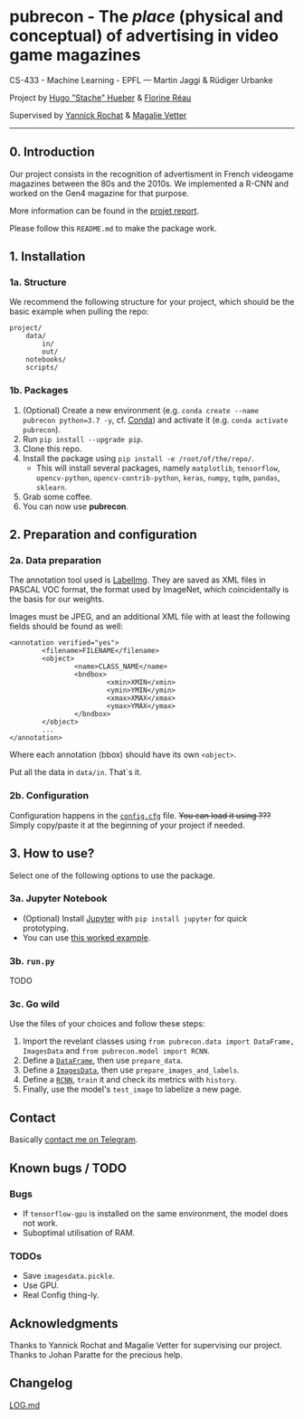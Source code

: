 # **pubrecon** - The _place_ (physical and conceptual) of advertising in video game magazines

CS-433 - Machine Learning - EPFL — Martin Jaggi & Rüdiger Urbanke

Project by [Hugo "Stache" Hueber](mailto:hugo.hueber@epfl.ch) & [Florine Réau](mailto:florine.reau@epfl.ch)

Supervised by [Yannick Rochat](yannick.rochat@unil.ch) & [Magalie Vetter](magalie.vetter@chartes.psl.eu)

---

## 0. Introduction

Our project consists in the recognition of advertisment in French videogame magazines between the 80s and the 2010s. We implemented a R-CNN and worked on the Gen4 magazine for that purpose.

More information can be found in the [projet report](./report/report/report.pdf).

Please follow this `README.md` to make the package work.

## 1. Installation

### 1a. Structure

We recommend the following structure for your project, which should be the basic example when pulling the repo:
```
project/
    data/
        in/
        out/
    notebooks/
    scripts/
```

### 1b. Packages

1. (Optional) Create a new environment (e.g. `conda create --name pubrecon python=3.7 -y`, cf. [Conda](https://conda.io)) and activate it (e.g. `conda activate pubrecon`).
2. Run `pip install --upgrade pip`.
3. Clone this repo.
3. Install the package using `pip install -e /root/of/the/repo/`.
    - This will install several packages, namely `matplotlib`, `tensorflow`, `opencv-python`, `opencv-contrib-python`, `keras`, `numpy`, `tqdm`, `pandas`, `sklearn`.
4. Grab  some coffee.
5. You can now use **pubrecon**.

## 2. Preparation and configuration

### 2a. Data preparation

The annotation tool used is [LabelImg](https://github.com/tzutalin/labelImg). They are saved as XML files in PASCAL VOC format, the format used by ImageNet, which coincidentally is the basis for our weights.

Images must be JPEG, and an additional XML file with at least the following fields should be found as well:
```
<annotation verified="yes">
        <filename>FILENAME</filename>
        <object>
                <name>CLASS_NAME</name>
                <bndbox>
                        <xmin>XMIN</xmin>
                        <ymin>YMIN</ymin>
                        <xmax>XMAX</xmax>
                        <ymax>YMAX</ymax>
                </bndbox>
        </object>
        ...
</annotation>
```
Where each annotation (bbox) should have its own `<object>`.

Put all the data in `data/in`. That`s it.

### 2b. Configuration

Configuration happens in the [`config.cfg`](./config.cfg) file. ~~You can load it using ???~~ Simply copy/paste it at the beginning of your project if needed.

## 3. How to use?

Select one of the following options to use the package.

### 3a. Jupyter Notebook

- (Optional) Install [Jupyter](https://jupyter.org/) with `pip install jupyter` for quick prototyping.
- You can use [this worked example](./notebooks/3.%20Worked%20example.ipynb).

### 3b. `run.py`

TODO

### 3c. Go wild

Use the files of your choices and follow these steps:
1. Import the revelant classes using `from pubrecon.data import DataFrame, ImagesData` and `from pubrecon.model import RCNN`.
3. Define a [`DataFrame`](./pubrecon/data.py#L11), then use `prepare_data`.
4. Define a [`ImagesData`](./pubrecon/data.py#L123), then use `prepare_images_and_labels`.
5. Define a [`RCNN`](./pubrecon/model.py#L20), `train` it and check its metrics with `history`.
6. Finally, use the model's `test_image` to labelize a new page.

## Contact

Basically [contact me on Telegram](https://t.me/Stache).

## Known bugs / TODO

### Bugs

- If `tensorflow-gpu` is installed on the same environment, the model does not work.
- Suboptimal utilisation of RAM.

### TODOs

- Save `imagesdata.pickle`.
- Use GPU.
- Real Config thing-ly.

## Acknowledgments

Thanks to Yannick Rochat and Magalie Vetter for supervising our project. Thanks to Johan Paratte for the precious help.

## Changelog

[LOG.md](./LOG.md)
